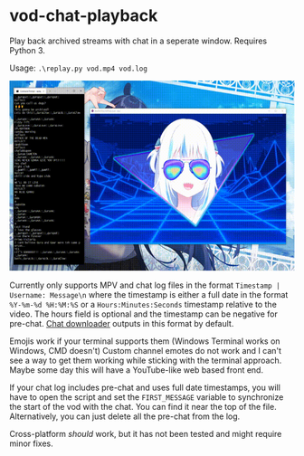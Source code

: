 # vod-chat-playback
Play back archived streams with chat in a seperate window. Requires Python 3.

Usage: `.\replay.py vod.mp4 vod.log`

![alt text](https://github.com/AiJamo/vod-chat-playback/raw/main/chat_replay.gif)

Currently only supports MPV and chat log files in the format `Timestamp | Username: Message\n` where the timestamp is either a full date in the format `%Y-%m-%d %H:%M:%S` or a `Hours:Minutes:Seconds` timestamp relative to the video. The hours field is optional and the timestamp can be negative for pre-chat. [Chat downloader](https://github.com/xenova/chat-downloader) outputs in this format by default. 

Emojis work if your terminal supports them (Windows Terminal works on Windows, CMD doesn't) Custom channel emotes do not work and I can't see a way to get them working while sticking with the terminal approach. Maybe some day this will have a YouTube-like web based front end.

If your chat log includes pre-chat and uses full date timestamps, you will have to open the script and set the `FIRST_MESSAGE` variable to synchronize the start of the vod with the chat. You can find it near the top of the file. Alternatively, you can just delete all the pre-chat from the log.

Cross-platform *should* work, but it has not been tested and might require minor fixes.
